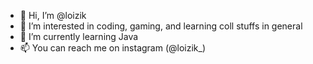 - 👋 Hi, I’m @loizik
- 👀 I’m interested in coding, gaming, and learning coll stuffs in general
- 🌱 I’m currently learning Java
- 📫 You can reach me on instagram (@loizik_)

<!---
loizik/loizik is a ✨ special ✨ repository because its `README.md` (this file) appears on your GitHub profile.
You can click the Preview link to take a look at your changes.
--->
